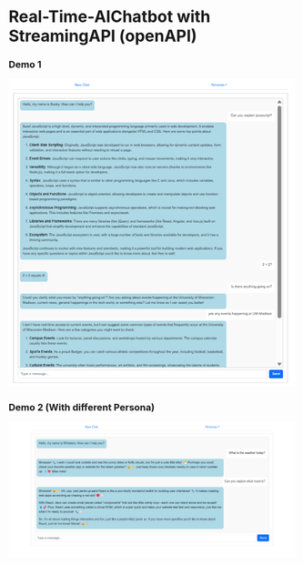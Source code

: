 # Real-Time-AIChatbot with StreamingAPI (openAPI)
### Demo 1
<img src="_figures/image1.png">

### Demo 2 (With different Persona)
<img src="_figures/image2.png">


